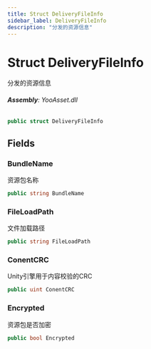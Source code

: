 ```yaml
---
title: Struct DeliveryFileInfo
sidebar_label: DeliveryFileInfo
description: "分发的资源信息"
---
```

# Struct DeliveryFileInfo
分发的资源信息

###### **Assembly**: YooAsset.dll

```csharp title="Declaration"
public struct DeliveryFileInfo
```
## Fields
### BundleName
资源包名称

```csharp title="Declaration"
public string BundleName
```
### FileLoadPath
文件加载路径

```csharp title="Declaration"
public string FileLoadPath
```
### ConentCRC
Unity引擎用于内容校验的CRC

```csharp title="Declaration"
public uint ConentCRC
```
### Encrypted
资源包是否加密

```csharp title="Declaration"
public bool Encrypted
```
